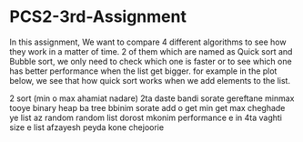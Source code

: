 # PCS2-3rd-Assignment
In this assignment, We want to compare 4 different algorithms to see how they work
in a matter of time. 2 of them which are named as Quick sort and Bubble sort, we only need to check
which one is faster or to see which one has better performance when the list get bigger.
for example in the plot below, we see that how quick sort works when we add elements to the list.







2 sort (min o max ahamiat nadare)
2ta daste bandi
sorate gereftane minmax
tooye binary heap ba tree bbinim sorate add o get min get max cheghade
ye list az random random list dorost mkonim
performance e in 4ta vaghti size e list afzayesh peyda kone chejoorie


